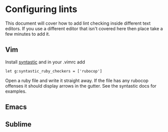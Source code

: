 # Configuring lints

This document will cover how to add lint checking inside
different text editors. If you use a different editor that
isn't covered here then place take a few minutes to add it.

## Vim

Install [syntastic](https://github.com/scrooloose/syntastic)
and in your .vimrc add

``` vimscript
let g:syntastic_ruby_checkers = ['rubocop']
```

Open a ruby file and write it straight away. If the file has
any rubocop offenses it should display arrows in the gutter.
See the syntastic docs for examples.

## Emacs

## Sublime
